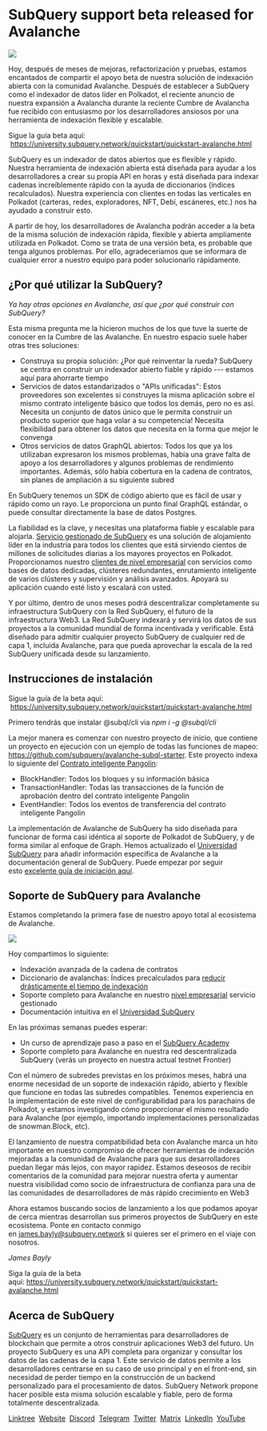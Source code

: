# SubQuery support beta released for Avalanche

![](https://miro.medium.com/max/1400/1*BiJaESR69-vDimBJmXhQvw.png)

Hoy, después de meses de mejoras, refactorización y pruebas, estamos encantados de compartir el apoyo beta de nuestra solución de indexación abierta con la comunidad Avalanche. Después de establecer a SubQuery como el indexador de datos líder en Polkadot, el reciente anuncio de nuestra expansión a Avalancha durante la reciente Cumbre de Avalancha fue recibido con entusiasmo por los desarrolladores ansiosos por una herramienta de indexación flexible y escalable.

Sigue la guía beta aquí:  https://university.subquery.network/quickstart/quickstart-avalanche.html

SubQuery es un indexador de datos abiertos que es flexible y rápido. Nuestra herramienta de indexación abierta está diseñada para ayudar a los desarrolladores a crear su propia API en horas y está diseñada para indexar cadenas increíblemente rápido con la ayuda de diccionarios (índices recalculados). Nuestra experiencia con clientes en todas las verticales en Polkadot (carteras, redes, exploradores, NFT, Debí, escáneres, etc.) nos ha ayudado a construir esto.

A partir de hoy, los desarrolladores de Avalancha podrán acceder a la beta de la misma solución de indexación rápida, flexible y abierta ampliamente utilizada en Polkadot. Como se trata de una versión beta, es probable que tenga algunos problemas. Por ello, agradeceríamos que se informara de cualquier error a nuestro equipo para poder solucionarlo rápidamente.

## ¿Por qué utilizar la SubQuery?

_Ya hay otras opciones en Avalanche, así que ¿por qué construir con SubQuery?_

Esta misma pregunta me la hicieron muchos de los que tuve la suerte de conocer en la Cumbre de las Avalanche. En nuestro espacio suele haber otras tres soluciones:

- Construya su propia solución: ¿Por qué reinventar la rueda? SubQuery se centra en construir un indexador abierto fiable y rápido --- estamos aquí para ahorrarte tiempo
- Servicios de datos estandarizados o "APIs unificadas": Estos proveedores son excelentes si construyes la misma aplicación sobre el mismo contrato inteligente básico que todos los demás, pero no es así. Necesita un conjunto de datos único que le permita construir un producto superior que haga volar a su competencia! Necesita flexibilidad para obtener los datos que necesita en la forma que mejor le convenga
- Otros servicios de datos GraphQL abiertos: Todos los que ya los utilizaban expresaron los mismos problemas, había una grave falta de apoyo a los desarrolladores y algunos problemas de rendimiento importantes. Además, sólo había cobertura en la cadena de contratos, sin planes de ampliación a su siguiente subred

En SubQuery tenemos un SDK de código abierto que es fácil de usar y rápido como un rayo. Le proporciona un punto final GraphQL estándar, o puede consultar directamente la base de datos Postgres.

La fiabilidad es la clave, y necesitas una plataforma fiable y escalable para alojarla. [Servicio gestionado de SubQuery](https://subquery.network/managedservices) es una solución de alojamiento líder en la industria para todos los clientes que está sirviendo cientos de millones de solicitudes diarias a los mayores proyectos en Polkadot. Proporcionamos nuestro [clientes de nivel empresarial](./20211228-enterprise-hosted.md) con servicios como bases de datos dedicadas, clústeres redundantes, enrutamiento inteligente de varios clústeres y supervisión y análisis avanzados. Apoyará su aplicación cuando esté listo y escalará con usted.

Y por último, dentro de unos meses podrá descentralizar completamente su infraestructura SubQuery con la Red SubQuery, el futuro de la infraestructura Web3. La Red SubQuery indexará y servirá los datos de sus proyectos a la comunidad mundial de forma incentivada y verificable. Está diseñado para admitir cualquier proyecto SubQuery de cualquier red de capa 1, incluida Avalanche, para que pueda aprovechar la escala de la red SubQuery unificada desde su lanzamiento.

## Instrucciones de instalación

Sigue la guía de la beta aquí:  https://university.subquery.network/quickstart/quickstart-avalanche.html

Primero tendrás que instalar @subql/cli via *npm i -g @subql/cli*

La mejor manera es comenzar con nuestro proyecto de inicio, que contiene un proyecto en ejecución con un ejemplo de todas las funciones de mapeo: https://github.com/subquery/avalanche-subql-starter. Este proyecto indexa lo siguiente del [Contrato inteligente Pangolin](https://snowtrace.io/token/0x60781c2586d68229fde47564546784ab3faca982):

- BlockHandler: Todos los bloques y su información básica
- TransactionHandler: Todas las transacciones de la función de aprobación dentro del contrato inteligente Pangolin
- EventHandler: Todos los eventos de transferencia del contrato inteligente Pangolin

La implementación de Avalanche de SubQuery ha sido diseñada para funcionar de forma casi idéntica al soporte de Polkadot de SubQuery, y de forma similar al enfoque de Graph. Hemos actualizado el [Universidad SubQuery](https://university.subquery.network/build/introduction.html) para añadir información específica de Avalanche a la documentación general de SubQuery. Puede empezar por seguir esto [excelente guía de iniciación aquí](https://university.subquery.network/quickstart/quickstart-avalanche.html).

## Soporte de SubQuery para Avalanche

Estamos completando la primera fase de nuestro apoyo total al ecosistema de Avalanche.

![](https://miro.medium.com/max/1400/0*GUKZJfJCz1nB_3zc)

Hoy compartimos lo siguiente:

- Indexación avanzada de la cadena de contratos
- Diccionario de avalanchas: Índices precalculados para [reducir drásticamente el tiempo de indexación](./20210630-SubQuery-Just-Got-a-lot-Faster-with-the-Dictionary.md)
- Soporte completo para Avalanche en nuestro [nivel empresarial](./20211228-enterprise-hosted.md) servicio gestionado
- Documentación intuitiva en el [Universidad SubQuery](https://university.subquery.network/)

En las próximas semanas puedes esperar:

- Un curso de aprendizaje paso a paso en el [SubQuery Academy](./20211018-subquery-launches-the-subquery-academy.md)
- Soporte completo para Avalanche en nuestra red descentralizada SubQuery (verás un proyecto en nuestra actual testnet Frontier)

Con el número de subredes previstas en los próximos meses, habrá una enorme necesidad de un soporte de indexación rápido, abierto y flexible que funcione en todas las subredes compatibles. Tenemos experiencia en la implementación de este nivel de configurabilidad para los parachains de Polkadot, y estamos investigando cómo proporcionar el mismo resultado para Avalanche (por ejemplo, importando implementaciones personalizadas de snowman.Block, etc).

El lanzamiento de nuestra compatibilidad beta con Avalanche marca un hito importante en nuestro compromiso de ofrecer herramientas de indexación mejoradas a la comunidad de Avalanche para que sus desarrolladores puedan llegar más lejos, con mayor rapidez. Estamos deseosos de recibir comentarios de la comunidad para mejorar nuestra oferta y aumentar nuestra visibilidad como socio de infraestructura de confianza para una de las comunidades de desarrolladores de más rápido crecimiento en Web3

Ahora estamos buscando socios de lanzamiento a los que podamos apoyar de cerca mientras desarrollan sus primeros proyectos de SubQuery en este ecosistema. Ponte en contacto conmigo en james.bayly@subquery.network si quieres ser el primero en el viaje con nosotros.

_James Bayly_

Siga la guía de la beta aquí: https://university.subquery.network/quickstart/quickstart-avalanche.html

## Acerca de SubQuery

[SubQuery](https://subquery.network/) es un conjunto de herramientas para desarrolladores de blockchain que permite a otros construir aplicaciones Web3 del futuro. Un proyecto SubQuery es una API completa para organizar y consultar los datos de las cadenas de la capa 1. Este servicio de datos permite a los desarrolladores centrarse en su caso de uso principal y en el front-end, sin necesidad de perder tiempo en la construcción de un backend personalizado para el procesamiento de datos. SubQuery Network propone hacer posible esta misma solución escalable y fiable, pero de forma totalmente descentralizada.

[Linktree](https://linktr.ee/subquerynetwork)  [Website](https://subquery.network/)  [Discord](https://discord.com/invite/78zg8aBSMG)  [Telegram](https://t.me/subquerynetwork)  [Twitter](https://twitter.com/subquerynetwork)  [Matrix](https://matrix.to/#/#subquery:matrix.org)  [LinkedIn](https://www.linkedin.com/company/subquery)  [YouTube](https://www.youtube.com/channel/UCi1a6NUUjegcLHDFLr7CqLw)

